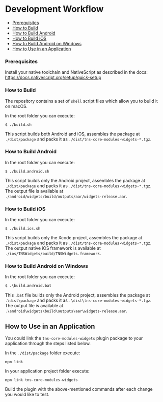 # Development Workflow

<!-- TOC depthFrom:1 -->

- [Prerequisites](#prerequisites)
- [How to Build](#how-to-build)
- [How to Build Android](#how-to-build-android)
- [How to Build iOS](#how-to-build-ios)
- [How to Build Android on Windows](#how-to-build-android-on-windows)
- [How to Use in an Application](#how-to-use-in-an-application)

<!-- /TOC -->

### Prerequisites

Install your native toolchain and NativeScript as described in the docs: https://docs.nativescript.org/setup/quick-setup

### How to Build

The repository contains a set of `shell` script files which allow you to build it on macOS.

In the root folder you can execute:

```shell
$ ./build.sh
```

This script builds both Android and iOS, assembles the package at `./dist/package` and packs it as `./dist/tns-core-modules-widgets-*.tgz`.

### How to Build Android

In the root folder you can execute:

```shell
$ ./build.android.sh
```

This script builds only the Android project, assembles the package at `./dist/package` and packs it as `./dist/tns-core-modules-widgets-*.tgz`. The output file is available at `./android/widgets/build/outputs/aar/widgets-release.aar`.

### How to Build iOS

In the root folder you can execute:

```shell
$ ./build.ios.sh
```
This script builds only the Xcode project, assembles the package at `./dist/package` and packs it as `./dist/tns-core-modules-widgets-*.tgz`. The output native iOS framework is available at `./ios/TNSWidgets/build/TNSWidgets.framework`.

### How to Build Android on Windows

In the root folder you can execute:

```bat
$ .\build.android.bat
```

This `.bat` file builds only the Android project, assembles the package at `.\dist\package` and packs it as `.\dist\tns-core-modules-widgets-*.tgz`. The output file is available at `.\android\widgets\build\outputs\aar\widgets-release.aar`.

## How to Use in an Application

You could link the `tns-core-modules-widgets` plugin package to your application through the steps listed below.

In the `./dist/package` folder execute:

```
npm link
```

In your application project folder execute:

```
npm link tns-core-modules-widgets
```

Build the plugin with the above-mentioned commands after each change you would like to test.
